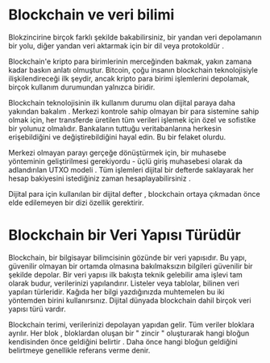 # Blockchain ve veri bilimi
Blokzincirine birçok farklı şekilde bakabilirsiniz, bir yandan veri depolamanın bir yolu, diğer yandan veri aktarmak için bir dil veya protokoldür .

Blockchain'e kripto para birimlerinin merceğinden bakmak, yakın zamana kadar baskın anlatı olmuştur. Bitcoin, çoğu insanın blockchain teknolojisiyle ilişkilendireceği ilk şeydir, ancak kripto para birimi işlemlerini depolamak, birçok kullanım durumundan yalnızca biridir.

Blockchain teknolojisinin ilk kullanım durumu olan dijital paraya daha yakından bakalım . Merkezi kontrole sahip olmayan bir para sistemine sahip olmak için, her transferde üretilen tüm verileri işlemek için özel ve sofistike bir yolunuz olmalıdır. Bankaların tuttuğu veritabanlarına herkesin erişebildiğini ve değiştirebildiğini hayal edin. Bu bir felaket olurdu.

Merkezi olmayan parayı gerçeğe dönüştürmek için, bir muhasebe yönteminin geliştirilmesi gerekiyordu - üçlü giriş muhasebesi olarak da adlandırılan UTXO modeli . Tüm işlemleri dijital bir defterde saklayarak her hesap bakiyesini istediğiniz zaman hesaplayabilirsiniz .

Dijital para için kullanılan bir dijital defter , blockchain ortaya çıkmadan önce elde edilemeyen bir dizi özellik gerektirir.
# Blockchain bir Veri Yapısı Türüdür
Blockchain, bir bilgisayar bilimcisinin gözünde bir veri yapısıdır. Bu yapı, güvenilir olmayan bir ortamda olmasına bakılmaksızın bilgileri güvenilir bir şekilde depolar. Bir veri yapısı ilk bakışta teknik gelebilir ama işlevi tam olarak budur, verilerinizi yapılandırır. Listeler veya tablolar, bilinen veri yapıları türleridir. Kağıda her bilgi yazdığınızda muhtemelen bu iki yöntemden birini kullanırsınız. Dijital dünyada blockchain dahil birçok veri yapısı türü vardır.

Blockchain terimi, verilerinizi depolayan yapıdan gelir. Tüm veriler bloklara ayrılır. Her blok , bloklardan oluşan bir " zincir " oluşturarak hangi bloğun kendisinden önce geldiğini belirtir . Daha önce hangi bloğun geldiğini belirtmeye genellikle referans verme denir.
